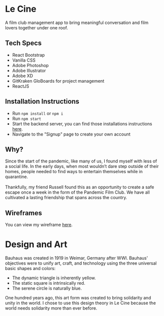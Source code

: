 <h1>Le Cine</h1>
A film club management app to bring meaningful conversation and film lovers together under one roof.

<h2>Tech Specs</h2>

- React Bootstrap
- Vanilla CSS
- Adobe Photoshop
- Adobe Illustrator
- Adobe XD
- GitKraken GloBoards for project management
- ReactJS

<h2>Installation Instructions</h2>

- Run `npm install` or `npm i`
- Run `npm start`
- Start the backend server, you can find those installations instructions <a href="https://github.com/abeciana1/le-cine-backend">here</a>.
- Navigate to the "Signup" page to create your own account

<h2>Why?</h2>
Since the start of the pandemic, like many of us, I found myself with less of a social life. In the early days, when most wouldn’t dare step outside of their homes, people needed to find ways to entertain themselves while in quarantine.
<br />
<br />
Thankfully, my friend Russell found this as an opportunity to create a safe escape once a week in the form of the Pandemic Film Club. We have all cultivated a lasting friendship that spans across the country.

<h2>Wireframes</h2>

You can view my wireframe <a href="https://xd.adobe.com/view/c347cd9b-3254-4f38-bb39-312baee02ed4-9614/screen/8fe553df-8f31-49b9-bd79-18e607f57aaf?fullscreen" alt="Le Cine Wireframes">here</a>.

<h1>Design and Art</h1>

Bauhaus was created in 1919 in Weimar, Germany after WWI. Bauhaus' objectives were to unify art, craft, and technology using the three universal basic shapes and colors:
<ul>
    <li>The dynamic triangle is inherently yellow.</li>
    <li>The static square is intrinsically red.</li>
    <li>The serene circle is naturally blue.</li>
</ul>

One hundred years ago, this art form was created to bring solidarity and unity in the world. I chose to use this design theory in Le Cine because the world needs solidarity more than ever before.